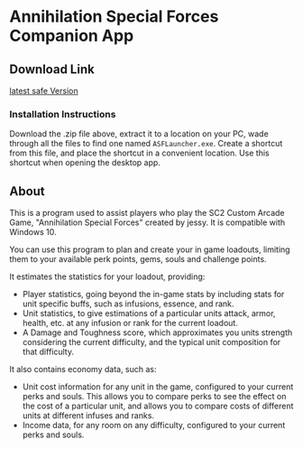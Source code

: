 # Annihilation Special Forces Companion App

## Download Link
[latest safe Version](https://github.com/vbergaaa/Annihilation-Special-Forces-Helper/releases/download/v1.5.2/ASFv1.5.2.zip)

### Installation Instructions
Download the .zip file above, extract it to a location on your PC, wade through all the files to find one named `ASFLauncher.exe`. Create a shortcut from this file, and place the shortcut in a convenient location. Use this shortcut when opening the desktop app.

## About
This is a program used to assist players who play the SC2 Custom Arcade Game, "Annihilation Special Forces" created by <Cruxis>jessy. 
It is compatible with Windows 10.

You can use this program to plan and create your in game loadouts, limiting them to your available perk points, gems, souls and challenge points. 
  
It estimates the statistics for your loadout, providing:
  - Player statistics, going beyond the in-game stats by including stats for unit specific buffs, such as infusions, essence, and rank.
  - Unit statistics, to give estimations of a particular units attack, armor, health, etc. at any infusion or rank for the current loadout.
  - A Damage and Toughness score, which approximates you units strength considering the current difficulty, and the typical unit composition for that difficulty.

It also contains economy data, such as:
  - Unit cost information for any unit in the game, configured to your current perks and souls. This allows you to compare perks to see the effect on the cost of a particular unit, and allows you to compare costs of different units at different infuses and ranks.
  - Income data, for any room on any difficulty, configured to your current perks and souls.
